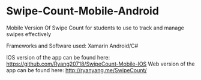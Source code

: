 # Swipe-Count-Mobile-Android
Mobile Version Of Swipe Count for students to use to track and manage swipes effectively

Frameworks and Software used: Xamarin Android/C#


IOS version of the app can be found here: https://github.com/Ryang20718/SwipeCount-Mobile-IOS
Web version of the app can be found here: http://ryanyang.me/SwipeCount/
